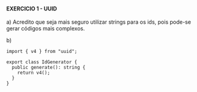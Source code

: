#### EXERCICIO 1 - UUID

a) Acredito que seja mais seguro utilizar strings para os ids, pois pode-se gerar códigos mais complexos.

b)

```
import { v4 } from "uuid";

export class IdGenerator {
  public generate(): string {
    return v4();
  }
}
```
